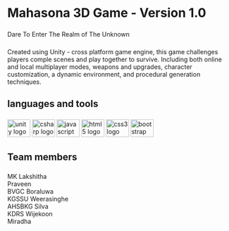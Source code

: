 <h1 align="left">Mahasona 3D Game - Version 1.0</h1>

###

<p align="left">Dare To Enter The Realm of The Unknown</p>

###

<p align="left">Created using Unity - cross platform game engine, this game challenges players comple scenes and play together to survive. Including both online and local multiplayer modes, weapons and upgrades, character customization, a dynamic environment, and procedural generation techniques.</p>

###

<h2 align="left">languages and tools</h2>

###

<div align="left">
  <img src="https://cdn.jsdelivr.net/gh/devicons/devicon/icons/unity/unity-original.svg" height="40" width="52" alt="unity logo"  />
  <img src="https://cdn.jsdelivr.net/gh/devicons/devicon/icons/csharp/csharp-original.svg" height="40" width="52" alt="csharp logo"  />
  <img src="https://cdn.jsdelivr.net/gh/devicons/devicon/icons/javascript/javascript-original.svg" height="40" width="52" alt="javascript logo"  />
  <img src="https://cdn.jsdelivr.net/gh/devicons/devicon/icons/html5/html5-original.svg" height="40" width="52" alt="html5 logo"  />
  <img src="https://cdn.jsdelivr.net/gh/devicons/devicon/icons/css3/css3-original.svg" height="40" width="52" alt="css3 logo"  />
  <img src="https://cdn.jsdelivr.net/gh/devicons/devicon/icons/bootstrap/bootstrap-original.svg" height="40" width="52" alt="bootstrap logo"  />
</div>

###

<h2 align="left">Team members</h2>

###

<p align="left">MK Lakshitha<br>Praveen<br>BVGC Boraluwa<br>KGSSU Weerasinghe<br>AHSBKG Silva<br>KDRS Wijekoon<br>Miradha</p>

###

